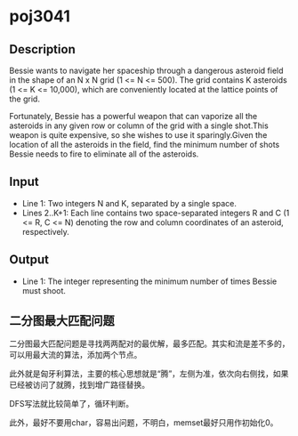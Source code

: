 # poj3041

## Description

Bessie wants to navigate her spaceship through a dangerous asteroid field in the shape of an N x N grid (1 <= N <= 500). The grid contains K asteroids (1 <= K <= 10,000), which are conveniently located at the lattice points of the grid.

Fortunately, Bessie has a powerful weapon that can vaporize all the asteroids in any given row or column of the grid with a single shot.This weapon is quite expensive, so she wishes to use it sparingly.Given the location of all the asteroids in the field, find the minimum number of shots Bessie needs to fire to eliminate all of the asteroids.
## Input

* Line 1: Two integers N and K, separated by a single space.
* Lines 2..K+1: Each line contains two space-separated integers R and C (1 <= R, C <= N) denoting the row and column coordinates of an asteroid, respectively.
## Output

* Line 1: The integer representing the minimum number of times Bessie must shoot.

## 二分图最大匹配问题

二分图最大匹配问题是寻找两两配对的最优解，最多匹配。其实和流是差不多的，可以用最大流的算法，添加两个节点。

此外就是匈牙利算法，主要的核心思想就是“腾”，左侧为准，依次向右侧找，如果已经被访问了就腾，找到增广路径替换。

DFS写法就比较简单了，循环判断。

此外，最好不要用char，容易出问题，不明白，memset最好只用作初始化0。
